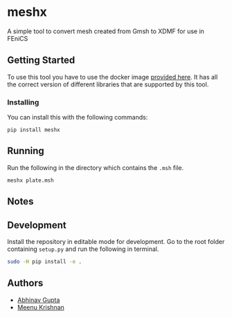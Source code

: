 # meshx

A simple tool to convert mesh created from Gmsh to XDMF for use in FEniCS

## Getting Started

To use this tool you have to use the docker image [provided here](https://github.com/iitrabhi/fenics-docker). It has all the correct version of different libraries that are supported by this tool.

### Installing

You can install this with the following commands:

```
pip install meshx
```

## Running

Run the following in the directory which contains the `.msh` file.

```
meshx plate.msh
```

## Notes

## Development

Install the repository in editable mode for development. Go to the root folder containing `setup.py` and run the following in terminal.

```bash
sudo -H pip install -e .
```

## Authors

* [Abhinav Gupta](https://github.com/iitrabhi)
* [Meenu Krishnan](https://github.com/umeenukrishnan)
